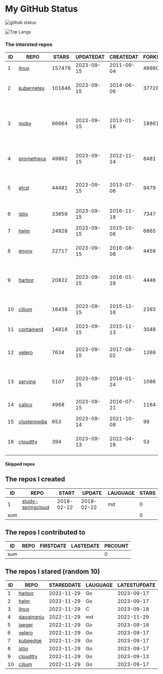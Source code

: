 # My GitHub Status

<img src="https://github-readme-stats-1.yihong0618.vercel.app/api?username=daoqingniu&show_icons=true&&&hide_title=true&count_private=true" alt="github status" />

![Top Langs](https://github-readme-stats-1.yihong0618.vercel.app/api/top-langs/?username=daoqingniu&layout=compact)

<!--START_SECTION:github_repos-->
### The intersted repos
| ID |                              REPO                               | STARS  | UPDATEDAT  | CREATEDAT  | FORKSCOUNT |                                              DESCRIPTIONS                                              |
|----|-----------------------------------------------------------------|--------|------------|------------|------------|--------------------------------------------------------------------------------------------------------|
|  1 | [linux](https://github.com/torvalds/linux)                      | 157479 | 2023-09-15 | 2011-09-04 |      49980 | Linux kernel source tree                                                                               |
|  2 | [kubernetes](https://github.com/kubernetes/kubernetes)          | 101646 | 2023-09-15 | 2014-06-06 |      37728 | Production-Grade Container Scheduling and Management                                                   |
|  3 | [moby](https://github.com/moby/moby)                            |  66664 | 2023-09-15 | 2013-01-18 |      18861 | Moby Project - a collaborative project for the container ecosystem to assemble container-based systems |
|  4 | [prometheus](https://github.com/prometheus/prometheus)          |  49862 | 2023-09-15 | 2012-11-24 |       8481 | The Prometheus monitoring system and time series database.                                             |
|  5 | [etcd](https://github.com/etcd-io/etcd)                         |  44481 | 2023-09-15 | 2013-07-06 |       9479 | Distributed reliable key-value store for the most critical data of a distributed system                |
|  6 | [istio](https://github.com/istio/istio)                         |  33659 | 2023-09-15 | 2016-11-18 |       7347 | Connect, secure, control, and observe services.                                                        |
|  7 | [helm](https://github.com/helm/helm)                            |  24928 | 2023-09-15 | 2015-10-06 |       6865 | The Kubernetes Package Manager                                                                         |
|  8 | [envoy](https://github.com/envoyproxy/envoy)                    |  22717 | 2023-09-15 | 2016-08-08 |       4459 | Cloud-native high-performance edge/middle/service proxy                                                |
|  9 | [harbor](https://github.com/goharbor/harbor)                    |  20822 | 2023-09-15 | 2016-01-28 |       4446 | An open source trusted cloud native registry project that stores, signs, and scans content.            |
| 10 | [cilium](https://github.com/cilium/cilium)                      |  16438 | 2023-09-15 | 2015-12-16 |       2393 | eBPF-based Networking, Security, and Observability                                                     |
| 11 | [containerd](https://github.com/containerd/containerd)          |  14818 | 2023-09-15 | 2015-11-13 |       3048 | An open and reliable container runtime                                                                 |
| 12 | [velero](https://github.com/vmware-tanzu/velero)                |   7634 | 2023-09-15 | 2017-08-02 |       1269 | Backup and migrate Kubernetes applications and their persistent volumes                                |
| 13 | [serving](https://github.com/knative/serving)                   |   5107 | 2023-09-15 | 2018-01-24 |       1086 | Kubernetes-based, scale-to-zero, request-driven compute                                                |
| 14 | [calico](https://github.com/projectcalico/calico)               |   4968 | 2023-09-15 | 2016-07-21 |       1164 | Cloud native networking and network security                                                           |
| 15 | [clusterpedia](https://github.com/clusterpedia-io/clusterpedia) |    653 | 2023-09-14 | 2021-10-08 |         99 | The Encyclopedia of Kubernetes clusters                                                                |
| 16 | [cloudtty](https://github.com/cloudtty/cloudtty)                |    394 | 2023-09-13 | 2022-04-28 |         53 | A Friendly Kubernetes CloudShell (Web Terminal) !                                                      |



#### Skipped repos
<!--END_SECTION:github_repos-->

<!--START_SECTION:my_github-->
## The repos I created
| ID  |                                 REPO                                 |   START    |   UPDATE   | LAUGUAGE | STARS |
|-----|----------------------------------------------------------------------|------------|------------|----------|-------|
|   1 | [study-springcloud](https://github.com/daoqingniu/study-springcloud) | 2018-02-22 | 2018-02-22 | md       |     0 |
| sum |                                                                      |            |            |          |     0 |

## The repos I contributed to
| ID  | REPO | FIRSTDATE | LASTEDATE | PRCOUNT |
|-----|------|-----------|-----------|---------|
| sum |      |           |           |       0 |

## The repos I stared (random 10)
| ID |                          REPO                          | STAREDDATE | LAUGUAGE | LATESTUPDATE |
|----|--------------------------------------------------------|------------|----------|--------------|
|  1 | [harbor](https://github.com/goharbor/harbor)           | 2022-11-29 | Go       | 2023-09-17   |
|  2 | [helm](https://github.com/helm/helm)                   | 2022-11-29 | Go       | 2023-09-17   |
|  3 | [linux](https://github.com/torvalds/linux)             | 2022-11-29 | C        | 2023-09-18   |
|  4 | [daoqingniu](https://github.com/daoqingniu/daoqingniu) | 2022-11-29 | md       | 2022-11-29   |
|  5 | [jaeger](https://github.com/jaegertracing/jaeger)      | 2022-11-29 | Go       | 2023-09-18   |
|  6 | [velero](https://github.com/vmware-tanzu/velero)       | 2022-11-29 | Go       | 2023-09-17   |
|  7 | [kubeedge](https://github.com/kubeedge/kubeedge)       | 2022-11-29 | Go       | 2023-09-17   |
|  8 | [istio](https://github.com/istio/istio)                | 2022-11-29 | Go       | 2023-09-17   |
|  9 | [cloudtty](https://github.com/cloudtty/cloudtty)       | 2022-11-29 | Go       | 2023-09-13   |
| 10 | [cilium](https://github.com/cilium/cilium)             | 2022-11-29 | Go       | 2023-09-17   |

<!--END_SECTION:my_github-->
